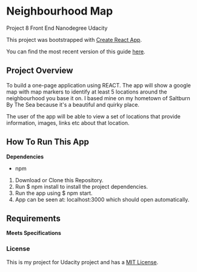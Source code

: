 # Neighbourhood Map

Project 8 Front End Nanodegree Udacity

This project was bootstrapped with [Create React App](https://github.com/facebookincubator/create-react-app).

You can find the most recent version of this guide [here](https://github.com/facebookincubator/create-react-app/blob/master/packages/react-scripts/template/README.md).

## Project Overview

To build a one-page application using REACT.  The app will show a google map with map markers to identify at least 5 locations around the neighbourhood you base it on.  I based mine on my hometown of Saltburn By The Sea because it's a beautiful and quirky place.

The user of the app will be able to view a set of locations that provide information, images, links etc about that location.

## How To Run This App

**Dependencies**

 * npm

1. Download or Clone this Repository.
2. Run $ npm install to install the project dependencies.
3. Run the app using $ npm start.
4. App can be seen at: localhost:3000 which should open automatically.

## Requirements

**Meets Specifications**

### License

This is my project for Udacity project and has a [MIT License](https://opensource.org/licenses/MIT).